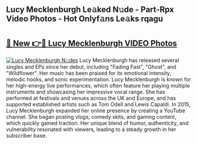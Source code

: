 ## Lucy Mecklenburgh Le𝚊ked N𝚞de - Part-Rpx Video Photos - Hot Onlyf𝚊ns Le𝚊ks rqagu

# <h2><a href="http://ac25348.deff.icu/?id=Lucy+Mecklenburgh">🔗 New 👉🔴 Lucy Mecklenburgh VIDEO Photos</a></h2>

[![Lucy Mecklenburgh N𝚞des](https://i.imgur.com/rIISA9y.gif)](http://ac25348.deff.icu/?id=Lucy+Mecklenburgh)
Lucy Mecklenburgh has released several singles and EPs since her debut, including "Fading Fast", "Ghost", and "Wildflower". Her music has been praised for its emotional intensity, melodic hooks, and sonic experimentation. Lucy Mecklenburgh is known for her high-energy live performances, which often feature her playing multiple instruments and showcasing her impressive vocal range. She has performed at festivals and venues across the UK and Europe, and has supported established artists such as Tom Odell and Lewis Capaldi. In 2015, Lucy Mecklenburgh expanded her online presence by creating a YouTube channel. She began posting vlogs, comedy skits, and gaming content, which quickly gained traction. Her unique blend of humor, authenticity, and vulnerability resonated with viewers, leading to a steady growth in her subscriber base.
